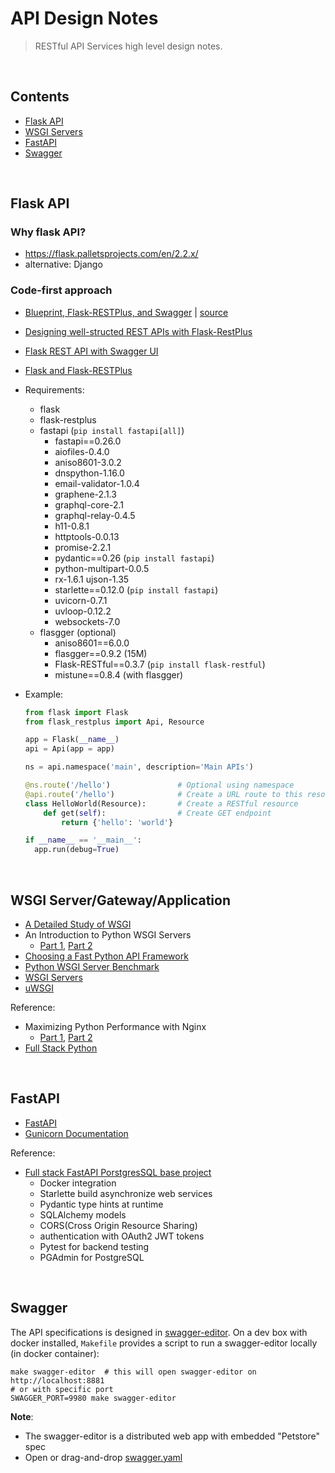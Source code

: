 # API Design Notes

> RESTful API Services high level design notes.

<br/><a name="contents"></a>
## Contents

* [Flask API](#flask-api)
* [WSGI Servers](#wsgi-servers)
* [FastAPI](#fastapi)
* [Swagger](#swagger)



<br/><a name="flask-api"></a>
## Flask API

### Why flask API?
  * https://flask.palletsprojects.com/en/2.2.x/
  * alternative: Django

### Code-first approach

  * [Blueprint, Flask-RESTPlus, and Swagger](http://michal.karzynski.pl/blog/2016/06/19/building-beautiful-restful-apis-using-flask-swagger-ui-flask-restplus/) |
    [source](https://github.com/postrational/rest_api_demo/tree/master/rest_api_demo)
  * [Designing well-structed REST APIs with Flask-RestPlus](https://medium.com/ki-labs-engineering/designing-well-structured-rest-apis-with-flask-restplus-part-1-7e96f2da8850)
  * [Flask REST API with Swagger UI](https://towardsdatascience.com/working-with-apis-using-flask-flask-restplus-and-swagger-ui-7cf447deda7f)
  * [Flask and Flask-RESTPlus](https://nikgrozev.com/2018/10/12/python-api-with-flask-and-flask-restplus/)
  * Requirements:
    - flask
    - flask-restplus
    - fastapi (`pip install fastapi[all]`)
      * fastapi==0.26.0
      * aiofiles-0.4.0
      * aniso8601-3.0.2
      * dnspython-1.16.0
      * email-validator-1.0.4
      * graphene-2.1.3
      * graphql-core-2.1
      * graphql-relay-0.4.5
      * h11-0.8.1
      * httptools-0.0.13
      * promise-2.2.1
      * pydantic==0.26 (`pip install fastapi`)
      * python-multipart-0.0.5
      * rx-1.6.1 ujson-1.35
      * starlette==0.12.0 (`pip install fastapi`)
      * uvicorn-0.7.1
      * uvloop-0.12.2
      * websockets-7.0
    - flasgger (optional)
      * aniso8601==6.0.0
      * flasgger==0.9.2 (15M)
      * Flask-RESTful==0.3.7 (`pip install flask-restful`)
      * mistune==0.8.4 (with flasgger)
  * Example:

    ```python
    from flask import Flask
    from flask_restplus import Api, Resource

    app = Flask(__name__)
    api = Api(app = app)

    ns = api.namespace('main', description='Main APIs')

    @ns.route('/hello')               # Optional using namespace
    @api.route('/hello')              # Create a URL route to this resource
    class HelloWorld(Resource):       # Create a RESTful resource
        def get(self):                # Create GET endpoint
            return {'hello': 'world'}

    if __name__ == '__main__':
      app.run(debug=True)  
    ```


<br/><a name="wsgi-servers"></a>
## WSGI Server/Gateway/Application

  * [A Detailed Study of WSGI](https://www.cabotsolutions.com/2017/11/a-detailed-study-of-wsgi-web-server-gateway-interface-of-python)
  * An Introduction to Python WSGI Servers
    - [Part 1](https://www.appdynamics.com/blog/engineering/an-introduction-to-python-wsgi-servers-part-1/), [Part 2](https://www.appdynamics.com/blog/engineering/a-performance-analysis-of-python-wsgi-servers-part-2/)
  * [Choosing a Fast Python API Framework](https://fgimian.github.io/blog/2018/05/17/choosing-a-fast-python-api-framework/)
  * [Python WSGI Server Benchmark](https://github.com/kubeup/python-wsgi-benchmark)
  * [WSGI Servers](https://www.fullstackpython.com/wsgi-servers.html)
  * [uWSGI](http://flask.pocoo.org/docs/1.0/deploying/uwsgi/)

Reference:
  * Maximizing Python Performance with Nginx
    - [Part 1](https://www.nginx.com/blog/maximizing-python-performance-with-nginx-parti-web-serving-and-caching/), [Part 2](https://www.nginx.com/blog/maximizing-python-performance-with-nginx-part-ii-load-balancing-and-monitoring/)
  * [Full Stack Python](https://www.fullstackpython.com/table-of-contents.html)


<br/><a name="fastapi"></a>
## FastAPI

  * [FastAPI](https://fastapi.tiangolo.com/)
  * [Gunicorn Documentation](https://buildmedia.readthedocs.org/media/pdf/gunicorn-docs/stable/gunicorn-docs.pdf)


Reference:
  * [Full stack FastAPI PorstgresSQL base project](https://github.com/tiangolo/full-stack-fastapi-postgresql)
    - Docker integration
    - Starlette build asynchronize web services 
    - Pydantic type hints at runtime
    - SQLAlchemy models
    - CORS(Cross Origin Resource Sharing)
    - authentication with OAuth2 JWT tokens
    - Pytest for backend testing
    - PGAdmin for PostgreSQL 


<br/><a name="swagger"></a>
## Swagger

  The API specifications is designed in [swagger-editor](https://editor.swagger.io/).
  On a dev box with docker installed, `Makefile` provides a script to run a swagger-editor locally (in docker container):

  ```
  make swagger-editor  # this will open swagger-editor on http://localhost:8881
  # or with specific port
  SWAGGER_PORT=9980 make swagger-editor
  ```
  **Note**:
  - The swagger-editor is a distributed web app with embedded "Petstore" spec
  - Open or drag-and-drop [swagger.yaml](../apidoc/v1)
